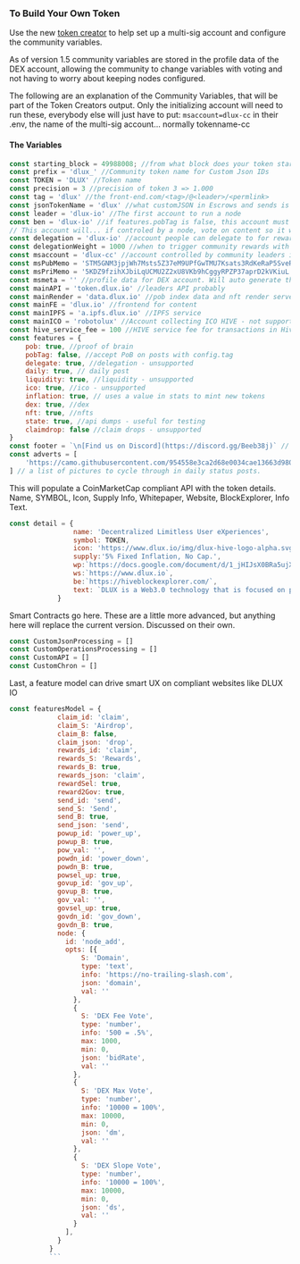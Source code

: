 ### To Build Your Own Token

Use the new [token creator](https://www.dlux.io/new/token) to help set up a multi-sig account and configure the community variables.

As of version 1.5 community variables are stored in the profile data of the DEX account, allowing the community to change variables with voting and not having to worry about keeping nodes configured.

The following are an explanation of the Community Variables, that will be part of the Token Creators output. Only the initializing account will need to run these, everybody else will just have to put:
`msaccount=dlux-cc` in their .env, the name of the multi-sig account... normally tokenname-cc

#### The Variables
```js
const starting_block = 49988008; //from what block does your token start
const prefix = 'dlux_' //Community token name for Custom Json IDs
const TOKEN = 'DLUX' //Token name
const precision = 3 //precision of token 3 => 1.000
const tag = 'dlux' //the front-end.com/<tag>/@<leader>/<permlink>
const jsonTokenName = 'dlux' //what customJSON in Escrows and sends is looking for
const leader = 'dlux-io' //The first account to run a node
const ben = 'dlux-io' //if features.pobTag is false, this account must have benificary reward set (hive reward share model)
// This account will... if controled by a node, vote on content so it will earn both honeycomb and hive rewards
const delegation = 'dlux-io' //account people can delegate to for rewards
const delegationWeight = 1000 //when to trigger community rewards with bens => 1000 = 10.00%
const msaccount = 'dlux-cc' //account controlled by community leaders ie. DEX account
const msPubMemo = 'STM5GNM3jpjWh7Msts5Z37eM9UPfGwTMU7Ksats3RdKeRaP5SveR9' //memo key for msaccount
const msPriMemo = '5KDZ9fzihXJbiLqUCMU2Z2xU8VKb9hCggyRPZP37aprD2kVKiuL' //allows signed messages to the community verifiable offchain. unimplemented currently
const msmeta = '' //profile data for DEX account. Will auto generate this list.
const mainAPI = 'token.dlux.io' //leaders API probably
const mainRender = 'data.dlux.io' //pob index data and nft render server
const mainFE = 'dlux.io' //frontend for content
const mainIPFS = 'a.ipfs.dlux.io' //IPFS service
const mainICO = 'robotolux' //Account collecting ICO HIVE - not supported
const hive_service_fee = 100 //HIVE service fee for transactions in Hive/HBD in centipercents (1% = 100) Hive NFT auctions for example
const features = {
    pob: true, //proof of brain
    pobTag: false, //accept PoB on posts with config.tag
    delegate: true, //delegation - unsupported
    daily: true, // daily post
    liquidity: true, //liquidity - unsupported
    ico: true, //ico - unsupported
    inflation: true, // uses a value in stats to mint new tokens
    dex: true, //dex
    nft: true, //nfts
    state: true, //api dumps - useful for testing
    claimdrop: false //claim drops - unsupported
}
const footer = `\n[Find us on Discord](https://discord.gg/Beeb38j)` // last section of the daily post
const adverts = [
    'https://camo.githubusercontent.com/954558e3ca2d68e0034cae13663d9807dcce3fcf/68747470733a2f2f697066732e627573792e6f72672f697066732f516d64354b78395548366a666e5a6748724a583339744172474e6b514253376359465032357a3467467132576f50'
] // a list of pictures to cycle through in daily status posts.
```
This will populate a CoinMarketCap compliant API with the token details. Name, SYMBOL, Icon, Supply Info, Whitepaper, Website, BlockExplorer, Info Text.
```js
const detail = {
                name: 'Decentralized Limitless User eXperiences',
                symbol: TOKEN,
                icon: 'https://www.dlux.io/img/dlux-hive-logo-alpha.svg',
                supply:'5% Fixed Inflation, No Cap.',
                wp:`https://docs.google.com/document/d/1_jHIJsX0BRa5ujX0s-CQg3UoQC2CBW4wooP2lSSh3n0/edit?usp=sharing`,
                ws:`https://www.dlux.io`,
                be:`https://hiveblockexplorer.com/`,
                text: `DLUX is a Web3.0 technology that is focused on providing distribution of eXtended (Virtual and Augmented) Reality. It supports any browser based applications that can be statically delivered through IPFS. The DLUX Token Architecture is Proof of Stake as a layer 2 technology on the HIVE blockchain to take advantage of free transactions. With the first WYSIWYG VR Builder of any blockchain environment and the first Decentralized Exchange on the Hive Blockchain, DLUX is committed to breaking any boundaries for adoption of world changing technologies.`
            }
```
Smart Contracts go here. These are a little more advanced, but anything here will replace the current version. Discussed on their own.
```js
const CustomJsonProcessing = []
const CustomOperationsProcessing = []
const CustomAPI = []
const CustomChron = []
```
Last, a feature model can drive smart UX on compliant websites like DLUX IO
```js
const featuresModel = {
            claim_id: 'claim',
            claim_S: 'Airdrop',
            claim_B: false,
            claim_json: 'drop',
            rewards_id: 'claim',
            rewards_S: 'Rewards',
            rewards_B: true,
            rewards_json: 'claim',
            rewardSel: true,
            reward2Gov: true,
            send_id: 'send',
            send_S: 'Send',
            send_B: true,
            send_json: 'send',
            powup_id: 'power_up',
            powup_B: true,
            pow_val: '',
            powdn_id: 'power_down',
            powdn_B: true,
            powsel_up: true,
            govup_id: 'gov_up',
            govup_B: true,
            gov_val: '',
            govsel_up: true,
            govdn_id: 'gov_down',
            govdn_B: true,
            node: {
              id: 'node_add',
              opts: [{
                  S: 'Domain',
                  type: 'text',
                  info: 'https://no-trailing-slash.com',
                  json: 'domain',
                  val: ''
                },
                {
                  S: 'DEX Fee Vote',
                  type: 'number',
                  info: '500 = .5%',
                  max: 1000,
                  min: 0,
                  json: 'bidRate',
                  val: ''
                },
                {
                  S: 'DEX Max Vote',
                  type: 'number',
                  info: '10000 = 100%',
                  max: 10000,
                  min: 0,
                  json: 'dm',
                  val: ''
                },
                {
                  S: 'DEX Slope Vote',
                  type: 'number',
                  info: '10000 = 100%',
                  max: 10000,
                  min: 0,
                  json: 'ds',
                  val: ''
                }
              ],
            }
          }
          ```
